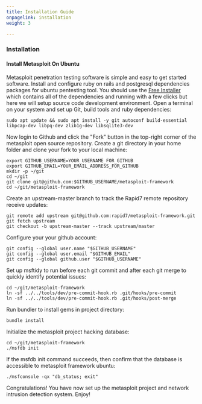 ```yaml
---
title: Installation Guide
onpagelink: installation
weight: 3

---
```


### **Installation**

#### **Install Metasploit On Ubuntu**

Metasploit penetration testing software is simple and easy to get started software. Install and configure ruby on rails and postgresql dependencies packages for ubuntu pentesting tool. You should use the [Free Installer](https://github.com/rapid7/metasploit-framework/wiki/Nightly-Installers) which contains all of the dependencies and running with a few clicks but here we will setup source code development environment. Open a terminal on your system and set up Git, build tools and ruby dependencies:

    sudo apt update && sudo apt install -y git autoconf build-essential libpcap-dev libpq-dev zlib1g-dev libsqlite3-dev

Now login to Github and click the "Fork" button in the top-right corner of the metasploit open source repository. Create a git directory in your home folder and clone your fork to your local machine:

    export GITHUB_USERNAME=YOUR_USERNAME_FOR_GITHUB
    export GITHUB_EMAIL=YOUR_EMAIL_ADDRESS_FOR_GITHUB
    mkdir -p ~/git
    cd ~/git
    git clone git@github.com:$GITHUB_USERNAME/metasploit-framework
    cd ~/git/metasploit-framework

Create an upstream-master branch to track the Rapid7 remote repository receive updates:

    git remote add upstream git@github.com:rapid7/metasploit-framework.git
    git fetch upstream
    git checkout -b upstream-master --track upstream/master

Configure your your github account:

    git config --global user.name "$GITHUB_USERNAME"
    git config --global user.email "$GITHUB_EMAIL"
    git config --global github.user "$GITHUB_USERNAME"

Set up msftidy to run before each git commit and after each git merge to quickly identify potential issues:

    cd ~/git/metasploit-framework
    ln -sf ../../tools/dev/pre-commit-hook.rb .git/hooks/pre-commit
    ln -sf ../../tools/dev/pre-commit-hook.rb .git/hooks/post-merge

Run bundler to install gems in project directory:

    bundle install

Initialize the metasploit project hacking database:

    cd ~/git/metasploit-framework
    ./msfdb init

If the msfdb init command succeeds, then confirm that the database is accessible to metasploit framework ubuntu:

    ./msfconsole -qx "db_status; exit"

Congratulations! You have now set up the metasploit project and network intrusion detection system. Enjoy!